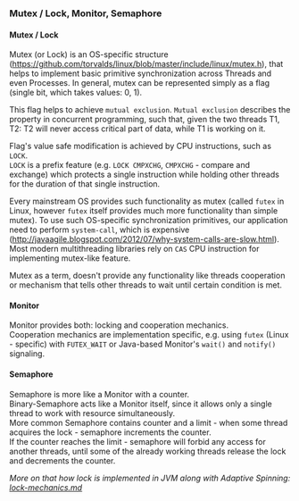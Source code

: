 ### Mutex / Lock, Monitor, Semaphore

#### Mutex / Lock
Mutex (or Lock) is an OS-specific structure (https://github.com/torvalds/linux/blob/master/include/linux/mutex.h), that helps to implement basic primitive synchronization across Threads and even Processes. In general, mutex can be represented simply as a flag (single bit, which takes values: 0, 1).  

This flag helps to achieve `mutual exclusion`. `Mutual exclusion` describes the property in concurrent programming, such that, given the two threads T1, T2: T2 will never access critical part of data, while T1 is working on it. 

Flag's value safe modification is achieved by CPU instructions, such as `LOCK`.  
`LOCK` is a prefix feature (e.g. `LOCK CMPXCHG`, `CMPXCHG` - compare and exchange) which protects a single instruction while holding other threads for the duration of that single instruction.


Every mainstream OS provides such functionality as mutex (called `futex` in Linux, however `futex` itself provides much more functionality than simple mutex). To use such OS-specific synchronization primitives, our application need to perform `system-call`, which is expensive (http://javaagile.blogspot.com/2012/07/why-system-calls-are-slow.html).  
Most modern multithreading libraries rely on `CAS` CPU instruction for implementing mutex-like feature. 


Mutex as a term, doesn't provide any functionality like threads cooperation or mechanism that tells other threads to wait until certain condition is met.


#### Monitor

Monitor provides both: locking and cooperation mechanics.  
Cooperation mechanics are implementation specific, e.g. using `futex` (Linux - specific) with `FUTEX_WAIT` or Java-based Monitor's `wait()` and `notify()` signaling.


#### Semaphore

Semaphore is more like a Monitor with a counter.  
Binary-Semaphore acts like a Monitor itself, since it allows only a single thread to work with resource simultaneously.  
More common Semaphore contains counter and a limit - when some thread acquires the lock - semaphore increments the counter.  
If the counter reaches the limit - semaphore will forbid any access for another threads, until some of the already working threads release the lock and decrements the counter.  


*More on that how lock is implemented in JVM along with Adaptive Spinning:  [lock-mechanics.md](lock-mechanics.md)*
